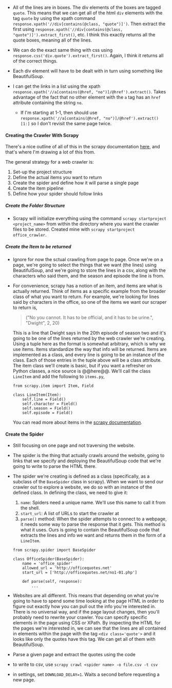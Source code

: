 
- All of the lines are in boxes. The div elements of the boxes are tagged `quote`. This means that we can get all of the html `div` elements with the tag `quote` by using the xpath command `response.xpath('//div[contains(@class, "quote")]')`. Then extract the first using `response.xpath('//div[contains(@class, "quote")]').extract_first()`, etc. I think this exactly returns all the quote boxes, meaning all of the lines.
- We can do the exact same thing with css using `response.css('div.quote').extract_first()`. Again, I think it returns all of the correct things.
- Each div element will have to be dealt with in turn using something like BeautifulSoup.

- I can get the links in a list using the xpath `response.xpath('//a[contains(@href, "no")]/@href').extract()`. Takes advantage of the fact that no other element with the `a` tag has an `href` attribute containing the string `no`.
    - If I'm starting at 1-1, then should use `response.xpath('//a[contains(@href, "no")]/@href').extract()[1:]` so I don't revisit the same page twice.


#### Creating the Crawler With Scrapy

There's a nice outline of all of this in the scrapy documentation [here](https://doc.scrapy.org/en/0.10.3/intro/tutorial.html), and that's where I'm drawing a lot of this from.

The general strategy for a web crawler is:

1. Set-up the project structure
2. Define the actual items you want to return
3. Create the spider and define how it will parse a single page
4. Create the item pipeline
5. Define how your spider should follow links

##### Create the Folder Structure

- Scrapy will initialize everything using the command `scrapy startproject <project_name>` from within the directory where you want the crawler files to be stored. Created mine with `scrapy startproject office_crawler`.

##### Create the Item to be returned

- Ignore for now the sctual crawling from page to page. Once we're on a page, we're going to select the things that we want (the lines) using BeautifulSoup, and we're going to store the lines in a csv, along with the characters who said them, and the season and episode the line is from.
- For convenience, scrapy has a notion of an item, and items are what is actually returned.  Think of items as a specific example from the broader class of what you want to return. For example, we're looking for lines said by characters in the office, so one of the items we want our scraper to return is,

    > ("No you cannot. It has to be official, and it has to be urine.", "Dwight", 2, 20)

    This is a line that Dwight says in the 20th episode of season two and it's going to be one of the lines returned by the web crawler we're creating. Using a tuple here as the format is somewhat arbitrary, which is why we use items. Items standardize the way that info will be returned. Items are implemented as a class, and every line is going to be an instance of the class. Each of those entries in the tuple above will be a class attribute. The item class we'll create is basic, but if you want a refresher on Python classes, a nice source is @@here@@. We'll call the class `LineItem` and add the following to `items.py`,

    ```{python}
    from scrapy.item import Item, Field

    class LineItem(Item):
        self.line = Field()
        self.character = Field()
        self.season = Field()
        self.episode = Field()
    ```

    You can read more about items in the [scrapy documentation](https://doc.scrapy.org/en/latest/topics/items.html).

#### Create the Spider

- Still focusing on one page and not traversing the website.
- The spider is the thing that actually crawls around the website, going to links that we specify and deploying the BeautifulSoup code that we're going to write to parse the HTML there.
- The spider we're creating is defined as a class (specifically, as a subclass of the `BaseSpider` class in scrapy). When we want to send our crawler out to explore a website, we do so with an instance of the defined class. In defining the class, we need to give it:
    1.  `name`: Spiders need a unique name. We'll use this name to call it from the shell.
    2. `start_url`: A list of URLs to start the crawler at
    2. `parse()` method: When the spider attempts to connect to a webpage, it needs some way to parse the response that it gets. This method is what it uses. Ours is going to contain the BeautifulSoup code that extracts the lines and info we want and returns them in the form of a `LineItem`.


    ```{python}
    from scrapy.spider import BaseSpider

    class OfficeSpider(BaseSpider):
        name = 'office_spider'
        allowed_url = 'http://officequotes.net'
        start_url = ['http://officequotes.net/no1-01.php']

        def parse(self, response):
            ...
    ```
- Websites are all different. This means that depending on what you're going to have to spend some time looking at the page HTML in order to figure out exactly how you can pull out the info you're interested in. There is no universal way, and if the page layout changes, then you'll probably need to rewrite your crawler. You can specify specific elements in the page using CSS or XPath. By inspecting the HTML for the pages we're interested in, we can see that the lines are all contained in elements within the page with the tag `<div class='quote'>` and it looks like only the quotes have this tag. We can get all of them with BeautifulSoup.
- Parse a given page and extract the quotes using the code
- to write to csv, use `scrapy crawl <spider name> -o file.csv -t csv`
- in settings, set `DOWNLOAD_DELAY=1`. Waits a second before requesting a new page.
